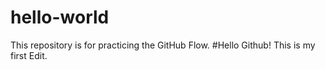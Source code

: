 # hello-world
This repository is for practicing the GitHub Flow.
#Hello Github! This is my first Edit.
